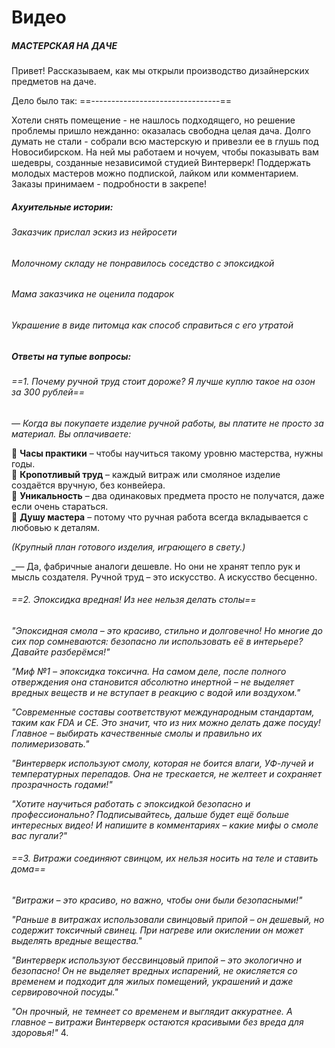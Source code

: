 # Видео

##### **МАСТЕРСКАЯ НА ДАЧЕ**

Привет! Рассказываем, как мы открыли производство дизайнерских предметов на даче.

Дело было так: ==--------------------------------==

Хотели снять помещение - не нашлось подходящего, но решение проблемы пришло нежданно: оказалась свободна целая дача.
Долго думать не стали - собрали всю мастерскую и привезли ее в глушь под Новосибирском. На ней мы работаем и ночуем, чтобы показывать вам шедевры, созданные независимой студией Винтерверк!
Поддержать молодых мастеров можно подпиской, лайком или комментарием. 
Заказы принимаем - подробности в закрепе!

##### **Ахуительные истории:**

###### Заказчик прислал эскиз из нейросети

###### Молочному складу не понравилось соседство с эпоксидкой

###### Мама заказчика не оценила подарок

###### Украшение в виде питомца как способ справиться с его утратой


##### **Ответы на тупые вопросы:**

###### ==1. Почему ручной труд стоит дороже? Я лучше куплю такое на озон за 300 рублей==

   _— Когда вы покупаете изделие ручной работы, вы платите не просто за материал. Вы оплачиваете:_

🔹 **Часы практики** – чтобы научиться такому уровню мастерства, нужны годы.  
🔹 **Кропотливый труд** – каждый витраж или смоляное изделие создаётся вручную, без конвейера.  
🔹 **Уникальность** – два одинаковых предмета просто не получатся, даже если очень стараться.  
🔹 **Душу мастера** – потому что ручная работа всегда вкладывается с любовью к деталям.

_(Крупный план готового изделия, играющего в свету.)_

_— Да, фабричные аналоги дешевле. Но они не хранят тепло рук и мысль создателя. Ручной труд – это искусство. А искусство бесценно.

###### ==2. Эпоксидка вредная! Из нее нельзя делать столы==

   _"Эпоксидная смола – это красиво, стильно и долговечно! Но многие до сих пор сомневаются: безопасно ли использовать её в интерьере? Давайте разберёмся!"_
   
_"Миф №1 – эпоксидка токсична. На самом деле, после полного отверждения она становится абсолютно инертной – не выделяет вредных веществ и не вступает в реакцию с водой или воздухом."_

_"Современные составы соответствуют международным стандартам, таким как FDA и CE. Это значит, что из них можно делать даже посуду! Главное – выбирать качественные смолы и правильно их полимеризовать."_

_"Винтерверк используют смолу, которая не боится влаги, УФ-лучей и температурных перепадов. Она не трескается, не желтеет и сохраняет прозрачность годами!"_

_"Хотите научиться работать с эпоксидкой безопасно и профессионально? Подписывайтесь, дальше будет ещё больше интересных видео! И напишите в комментариях – какие мифы о смоле вас пугали?"_

###### ==3. Витражи соединяют свинцом, их нельзя носить на теле и ставить дома==

_"Витражи – это красиво, но важно, чтобы они были безопасными!"_

_"Раньше в витражах использовали свинцовый припой – он дешевый, но содержит токсичный свинец. При нагреве или окислении он может выделять вредные вещества."_

_"Винтерверк используют бессвинцовый припой – это экологично и безопасно! Он не выделяет вредных испарений, не окисляется со временем и подходит для жилых помещений, украшений и даже сервировочной посуды."_

_"Он прочный, не темнеет со временем и выглядит аккуратнее. А главное –  витражи Винтерверк остаются красивыми без вреда для здоровья!"_
4. 